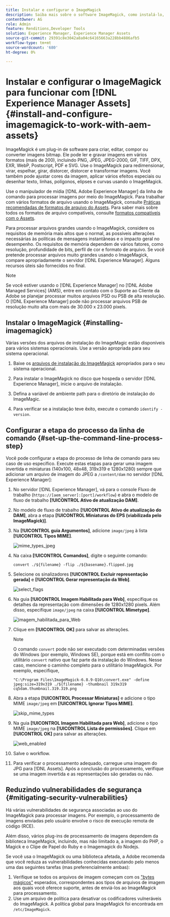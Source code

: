 ```yaml
---
title: Instalar e configurar o ImageMagick
description: Saiba mais sobre o software ImageMagick, como instalá-lo, configurar a etapa do processo de linha de comando e usá-lo para editar, compor e gerar miniaturas de imagens.
contentOwner: AG
role: Admin
feature: Renditions,Developer Tools
solution: Experience Manager, Experience Manager Assets
source-git-commit: 29391c8e3042a8a04c64165663a228bb4886afb5
workflow-type: tm+mt
source-wordcount: '680'
ht-degree: 0%

---
```


# Instalar e configurar o ImageMagick para funcionar com [!DNL Experience Manager Assets] {#install-and-configure-imagemagick-to-work-with-aem-assets}

ImageMagick é um plug-in de software para criar, editar, compor ou converter imagens bitmap. Ele pode ler e gravar imagens em vários formatos (mais de 200), incluindo PNG, JPEG, JPEG-2000, GIF, TIFF, DPX, EXR, WebP, Postscript, PDF e SVG. Use o ImageMagick para redimensionar, virar, espelhar, girar, distorcer, distorcer e transformar imagens. Você também pode ajustar cores da imagem, aplicar vários efeitos especiais ou desenhar texto, linhas, polígonos, elipses e curvas usando o ImageMagick.

Use o manipulador de mídia [!DNL Adobe Experience Manager] da linha de comando para processar imagens por meio do ImageMagick. Para trabalhar com vários formatos de arquivo usando o ImageMagick, consulte [Práticas recomendadas de formatos de arquivo do Assets](/help/assets/assets-file-format-best-practices.md). Para saber mais sobre todos os formatos de arquivo compatíveis, consulte [formatos compatíveis com o Assets](/help/assets/assets-formats.md).

Para processar arquivos grandes usando o ImageMagick, considere os requisitos de memória mais altos que o normal, as possíveis alterações necessárias às políticas de mensagens instantâneas e o impacto geral no desempenho. Os requisitos de memória dependem de vários fatores, como resolução, profundidade de bits, perfil de cor e formato de arquivo. Se você pretende processar arquivos muito grandes usando o ImageMagick, compare apropriadamente o servidor [!DNL Experience Manager]. Alguns recursos úteis são fornecidos no final.

>[!NOTE]
>
>Se você estiver usando o [!DNL Experience Manager] no [!DNL Adobe Managed Services] (AMS), entre em contato com o Suporte ao Cliente da Adobe se planejar processar muitos arquivos PSD ou PSB de alta resolução. O [!DNL Experience Manager] pode não processar arquivos PSB de resolução muito alta com mais de 30.000 x 23.000 pixels.

## Instalar o ImageMagick {#installing-imagemagick}

Várias versões dos arquivos de instalação do ImageMagic estão disponíveis para vários sistemas operacionais. Use a versão apropriada para seu sistema operacional.

1. Baixe os [arquivos de instalação do ImageMagick](https://www.imagemagick.org/script/download.php) apropriados para o seu sistema operacional.
1. Para instalar o ImageMagick no disco que hospeda o servidor [!DNL Experience Manager], inicie o arquivo de instalação.

1. Defina a variável de ambiente path para o diretório de instalação do ImageMagic.
1. Para verificar se a instalação teve êxito, execute o comando `identify -version`.

## Configurar a etapa do processo da linha de comando {#set-up-the-command-line-process-step}

Você pode configurar a etapa do processo de linha de comando para seu caso de uso específico. Execute estas etapas para gerar uma imagem invertida e miniaturas (140x100, 48x48, 319x319 e 1280x1280) sempre que adicionar um arquivo de imagem do JPEG a `/content/dam` no servidor [!DNL Experience Manager]:

1. No servidor [!DNL Experience Manager], vá para o console Fluxo de trabalho (`https://[aem_server]:[port]/workflow`) e abra o modelo de fluxo de trabalho **[!UICONTROL Ativo de atualização DAM]**.
1. No modelo de fluxo de trabalho **[!UICONTROL Ativo de atualização do DAM]**, abra a etapa **[!UICONTROL Miniaturas do EPS (viabilizada pelo ImageMagick)]**.
1. Na **[!UICONTROL guia Argumentos]**, adicione `image/jpeg` à lista **[!UICONTROL Tipos MIME]**.

   ![mime_types_jpeg](assets/mime_types_jpeg.png)

1. Na caixa **[!UICONTROL Comandos]**, digite o seguinte comando:

   `convert ./${filename} -flip ./${basename}.flipped.jpg`

1. Selecione os sinalizadores **[!UICONTROL Excluir representação gerada]** e **[!UICONTROL Gerar representação da Web]**.

   ![select_flags](assets/select_flags.png)

1. Na guia **[!UICONTROL Imagem Habilitada para Web]**, especifique os detalhes da representação com dimensões de 1280x1280 pixels. Além disso, especifique `image/jpeg` na caixa **[!UICONTROL Mimetype]**.

   ![imagem_habilitada_para_Web](assets/web_enabled_image.png)

1. Clique em **[!UICONTROL OK]** para salvar as alterações.

   >[!NOTE]
   >
   >O comando `convert` pode não ser executado com determinadas versões do Windows (por exemplo, Windows SE), porque está em conflito com o utilitário `convert` nativo que faz parte da instalação do Windows. Nesse caso, mencione o caminho completo para o utilitário ImageMagick. Por exemplo, especifique,
   >
   >
   >`"C:\Program Files\ImageMagick-6.8.9-Q16\convert.exe" -define jpeg:size=319x319 ./${filename} -thumbnail 319x319 cq5dam.thumbnail.319.319.png`

1. Abra a etapa **[!UICONTROL Processar Miniaturas]** e adicione o tipo MIME `image/jpeg` em **[!UICONTROL Ignorar Tipos MIME]**.

   ![skip_mime_types](assets/skip_mime_types.png)

1. Na guia **[!UICONTROL Imagem Habilitada para Web]**, adicione o tipo MIME `image/jpeg` na **[!UICONTROL Lista de permissões]**. Clique em **[!UICONTROL OK]** para salvar as alterações.

   ![web_enabled](assets/web_enabled.png)

1. Salve o workflow.

1. Para verificar o processamento adequado, carregue uma imagem do JPG para [!DNL Assets]. Após a conclusão do processamento, verifique se uma imagem invertida e as representações são geradas ou não.

## Reduzindo vulnerabilidades de segurança {#mitigating-security-vulnerabilities}

Há várias vulnerabilidades de segurança associadas ao uso do ImageMagick para processar imagens. Por exemplo, o processamento de imagens enviadas pelo usuário envolve o risco de execução remota de código (RCE).

Além disso, vários plug-ins de processamento de imagens dependem da biblioteca ImageMagick, incluindo, mas não limitado a, a imagem do PHP, o Magick e o Clipe de Papel do Ruby e o Imagemagick do Nodejs.

Se você usa o ImageMagick ou uma biblioteca afetada, a Adobe recomenda que você reduza as vulnerabilidades conhecidas executando pelo menos uma das seguintes tarefas (mas preferencialmente ambas):

1. Verifique se todos os arquivos de imagem começam com os [&quot;bytes mágicos&quot;](https://en.wikipedia.org/wiki/List_of_file_signatures) esperados, correspondentes aos tipos de arquivos de imagem aos quais você oferece suporte, antes de enviá-los ao ImageMagick para processamento.
1. Use um arquivo de política para desativar os codificadores vulneráveis do ImageMagick. A política global para ImageMagick foi encontrada em `/etc/ImageMagick`.

